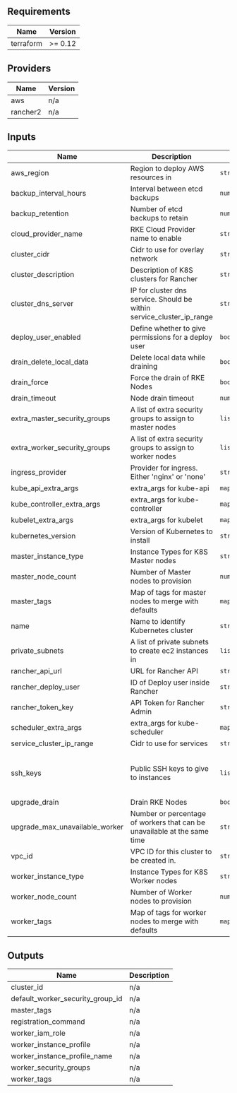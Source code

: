 <!-- BEGINNING OF PRE-COMMIT-TERRAFORM DOCS HOOK -->
## Requirements

| Name | Version |
|------|---------|
| terraform | >= 0.12 |

## Providers

| Name | Version |
|------|---------|
| aws | n/a |
| rancher2 | n/a |

## Inputs

| Name | Description | Type | Default | Required |
|------|-------------|------|---------|:--------:|
| aws\_region | Region to deploy AWS resources in | `string` | `"us-east-1"` | no |
| backup\_interval\_hours | Interval between etcd backups | `number` | `6` | no |
| backup\_retention | Number of etcd backups to retain | `number` | `12` | no |
| cloud\_provider\_name | RKE Cloud Provider name to enable | `string` | `"aws"` | no |
| cluster\_cidr | Cidr to use for overlay network | `string` | `null` | no |
| cluster\_description | Description of K8S clusters for Rancher | `string` | `"Terraform managed RKE cluster"` | no |
| cluster\_dns\_server | IP for cluster dns service. Should be within service\_cluster\_ip\_range | `string` | `null` | no |
| deploy\_user\_enabled | Define whether to give permissions for a deploy user | `bool` | `true` | no |
| drain\_delete\_local\_data | Delete local data while draining | `bool` | `false` | no |
| drain\_force | Force the drain of RKE Nodes | `bool` | `false` | no |
| drain\_timeout | Node drain timeout | `number` | `60` | no |
| extra\_master\_security\_groups | A list of extra security groups to assign to master nodes | `list(string)` | `[]` | no |
| extra\_worker\_security\_groups | A list of extra security groups to assign to worker nodes | `list(string)` | `[]` | no |
| ingress\_provider | Provider for ingress. Either 'nginx' or 'none' | `string` | `null` | no |
| kube\_api\_extra\_args | extra\_args for kube-api | `map` | `null` | no |
| kube\_controller\_extra\_args | extra\_args for kube-controller | `map` | `null` | no |
| kubelet\_extra\_args | extra\_args for kubelet | `map` | `null` | no |
| kubernetes\_version | Version of Kubernetes to install | `string` | `"v1.17.0-rancher1-2"` | no |
| master\_instance\_type | Instance Types for K8S Master nodes | `string` | `"m5a.large"` | no |
| master\_node\_count | Number of Master nodes to provision | `number` | `3` | no |
| master\_tags | Map of tags for master nodes to merge with defaults | `map` | `{}` | no |
| name | Name to identify Kubernetes cluster | `string` | n/a | yes |
| private\_subnets | A list of private subnets to create ec2 instances in | `list(string)` | n/a | yes |
| rancher\_api\_url | URL for Rancher API | `string` | n/a | yes |
| rancher\_deploy\_user | ID of Deploy user inside Rancher | `string` | n/a | yes |
| rancher\_token\_key | API Token for Rancher Admin | `string` | n/a | yes |
| scheduler\_extra\_args | extra\_args for kube-scheduler | `map` | `null` | no |
| service\_cluster\_ip\_range | Cidr to use for services | `string` | `null` | no |
| ssh\_keys | Public SSH keys to give to instances | `list(string)` | <pre>[<br>  "ssh-ed25519 AAAAC3NzaC1lZDI1NTE5AAAAIN5O7k6gRYCU7YPkCH6dyXVW10izMAkDAQtQxNxdRE22 drpebcak"<br>]</pre> | no |
| upgrade\_drain | Drain RKE Nodes | `bool` | `false` | no |
| upgrade\_max\_unavailable\_worker | Number or percentage of workers that can be unavailable at the same time | `string` | `"10%"` | no |
| vpc\_id | VPC ID for this cluster to be created in. | `string` | n/a | yes |
| worker\_instance\_type | Instance Types for K8S Worker nodes | `string` | `"m5a.large"` | no |
| worker\_node\_count | Number of Worker nodes to provision | `number` | `3` | no |
| worker\_tags | Map of tags for worker nodes to merge with defaults | `map` | `{}` | no |

## Outputs

| Name | Description |
|------|-------------|
| cluster\_id | n/a |
| default\_worker\_security\_group\_id | n/a |
| master\_tags | n/a |
| registration\_command | n/a |
| worker\_iam\_role | n/a |
| worker\_instance\_profile | n/a |
| worker\_instance\_profile\_name | n/a |
| worker\_security\_groups | n/a |
| worker\_tags | n/a |

<!-- END OF PRE-COMMIT-TERRAFORM DOCS HOOK -->
